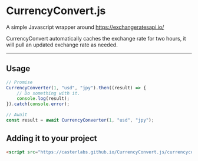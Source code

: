 # CurrencyConvert.js
A simple Javascript wrapper around https://exchangeratesapi.io/  
  
CurrencyConvert automatically caches the exchange rate for two hours, it will pull an updated exchange rate as needed.  

--------

## Usage
```javascript
// Promise
CurrencyConverter(1, "usd", "jpy").then((result) => {
    // Do something with it.
    console.log(result);
}).catch(console.error);

// Await
const result = await CurrencyConverter(1, "usd", "jpy");
```

## Adding it to your project
```html
<script src="https://casterlabs.github.io/CurrencyConvert.js/currencyconvert.js"></script>
```
